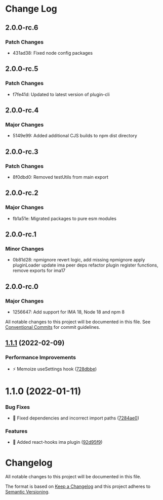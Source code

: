 # Change Log

## 2.0.0-rc.6

### Patch Changes

- 431ad38: Fixed node config packages

## 2.0.0-rc.5

### Patch Changes

- f7fe41d: Updated to latest version of plugin-cli

## 2.0.0-rc.4

### Major Changes

- 5149e99: Added additional CJS builds to npm dist directory

## 2.0.0-rc.3

### Patch Changes

- 8f0dbd0: Removed testUtils from main export

## 2.0.0-rc.2

### Major Changes

- fb1a51e: Migrated packages to pure esm modules

## 2.0.0-rc.1

### Minor Changes

- 0b81d28: npmignore revert logic, add missing npmignore
  apply pluginLoader
  update ima peer deps
  refactor plugin register functions, remove exports for ima17

## 2.0.0-rc.0

### Major Changes

- 1256647: Add support for IMA 18, Node 18 and npm 8

All notable changes to this project will be documented in this file.
See [Conventional Commits](https://conventionalcommits.org) for commit guidelines.

## [1.1.1](https://github.com/seznam/IMA.js-plugins/compare/@ima/react-hooks@1.1.0...@ima/react-hooks@1.1.1) (2022-02-09)

### Performance Improvements

- ⚡️ Memoize useSettings hook ([728dbbe](https://github.com/seznam/IMA.js-plugins/commit/728dbbe0fb8a7c63f60f8284d6fd02ea2b295398))

# 1.1.0 (2022-01-11)

### Bug Fixes

- 🐛 Fixed dependencies and incorrect import paths ([7284ae0](https://github.com/seznam/IMA.js-plugins/commit/7284ae068e3f51ad8f3e2d47139ae3c56d931d1c))

### Features

- 🎸 Added react-hooks ima plugin ([92d95f9](https://github.com/seznam/IMA.js-plugins/commit/92d95f9acc0ded9b0e6676cac8f49a19bbf6b40b))

# Changelog

All notable changes to this project will be documented in this file.

The format is based on [Keep a Changelog](http://keepachangelog.com/en/1.0.0/)
and this project adheres to [Semantic Versioning](http://semver.org/spec/v2.0.0.html).
